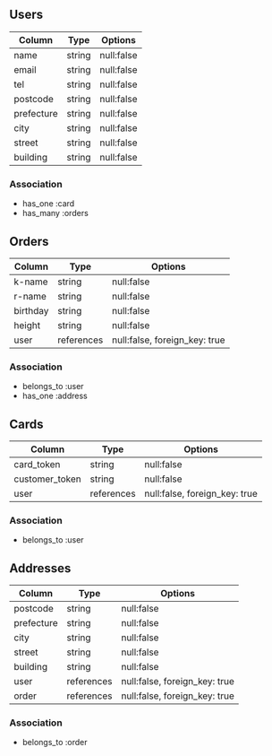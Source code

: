 ## Users
| Column   | Type   | Options                       |
| -------- | ------ | ----------------------------- |
| name     | string | null:false                    |
| email    | string | null:false                    |
| tel      | string | null:false                    |
| postcode | string | null:false                    |
|prefecture| string | null:false                    |
| city     | string | null:false                    |
| street   | string | null:false                    |
| building | string | null:false                    |

### Association
- has_one  :card
- has_many :orders

## Orders
| Column      | Type        | Options                       |
| ----------- | ----------  | ----------------------------- |
| k-name      | string      | null:false                    |
| r-name      | string      | null:false                    |
| birthday    | string      | null:false                    |
| height      | string      | null:false                    |
| user        | references  | null:false, foreign_key: true |

### Association
- belongs_to :user
- has_one    :address

## Cards
| Column       | Type       | Options                       |
| ------------ | ---------- | ----------------------------- |
|card_token    | string     | null:false                    |
|customer_token| string     | null:false                    |
| user         | references | null:false, foreign_key: true |

### Association
- belongs_to :user

## Addresses
| Column   | Type       | Options                       |
| ------   | ---------- | ----------------------------- |
| postcode | string     | null:false                    |
|prefecture| string     | null:false                    |
| city     | string     | null:false                    |
| street   | string     | null:false                    |
| building | string     | null:false                    |
| user     | references | null:false, foreign_key: true |
| order    | references | null:false, foreign_key: true |

### Association
- belongs_to :order

